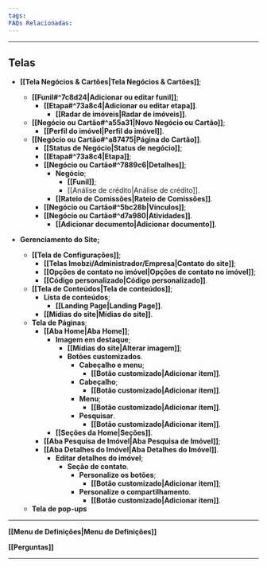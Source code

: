 ```yaml
---
tags:
FAQs Relacionadas:
---
```

---
## Telas

- **[[Tela Negócios & Cartões|Tela Negócios & Cartões]]**;
	- **[[Funil#^7c8d24|Adicionar ou editar funil]]**;
		- **[[Etapa#^73a8c4|Adicionar ou editar etapa]]**.
			- **[[Radar de imóveis|Radar de imóveis]]**.
	- **[[Negócio ou Cartão#^a55a31|Novo Negócio ou Cartão]]**;
		- **[[Perfil do imóvel|Perfil do imóvel]]**.
	- **[[Negócio ou Cartão#^a87475|Página do Cartão]]**.
		- **[[Status de Negócio|Status de negócio]]**;
		- **[[Etapa#^73a8c4|Etapa]]**;
		- **[[Negócio ou Cartão#^7889c6|Detalhes]]**;
			- **Negócio**;
				- **[[Funil]]**;
				- [[Análise de crédito|Análise de crédito]].
			- **[[Rateio de Comissões|Rateio de Comissões]]**.
		- **[[Negócio ou Cartão#^5bc28b|Vínculos]]**;
		- **[[Negócio ou Cartão#^d7a980|Atividades]]**.
			- **[[Adicionar documento|Adicionar documento]]**.

- **Gerenciamento do Site;**
	- **[[Tela de Configurações]]**;
		- **[[Telas Imobzi/Administrador/Empresa|Contato do site]]**;
		- **[[Opções de contato no imóvel|Opções de contato no imóvel]]**;
		- **[[Código personalizado|Código personalizado]]**.
	- **[[Tela de Conteúdos|Tela de conteúdos]]**;
		- **Lista de conteúdos**;
			- **[[Landing Page|Landing Page]]**.
		- **[[Mídias do site|Mídias do site]]**.
	- **Tela de Páginas**;
		- **[[Aba Home|Aba Home]]**;
			- **Imagem em destaque**;
				- **[[Mídias do site|Alterar imagem]]**;
				- **Botões customizados**.
					- **Cabeçalho e menu**;
						- **[[Botão customizado|Adicionar item]]**.
					- **Cabeçalho**;
						- **[[Botão customizado|Adicionar item]]**.
					- **Menu**;
						- **[[Botão customizado|Adicionar item]]**.
					- **Pesquisar**.
						- **[[Botão customizado|Adicionar item]]**.
			- **[[Seções da Home|Seções]]**.
		- **[[Aba Pesquisa de Imóvel|Aba Pesquisa de Imóvel]]**;
		- **[[Aba Detalhes do Imóvel|Aba Detalhes do Imóvel]]**.
			- **Editar detalhes do imóvel**;
				- **Seção de contato**.
					- **Personalize os botões**;
						- **[[Botão customizado|Adicionar item]]**;
					- **Personalize o compartilhamento**.
						- **[[Botão customizado|Adicionar item]]**.
	- **Tela de pop-ups**
---

**[[Menu de Definições|Menu de Definições]]**

**[[Perguntas]]**

---
